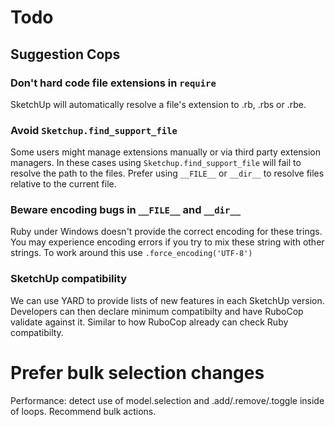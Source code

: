 # Todo

## Suggestion Cops

### Don't hard code file extensions in `require`

SketchUp will automatically resolve a file's extension to .rb, .rbs or .rbe.

### Avoid `Sketchup.find_support_file`

Some users might manage extensions manually or via third party extension
managers. In these cases using `Sketchup.find_support_file` will fail to
resolve the path to the files. Prefer using `__FILE__` or `__dir__` to resolve
files relative to the current file.

### Beware encoding bugs in `__FILE__` and `__dir__`

Ruby under Windows doesn't provide the correct encoding for these trings.
You may experience encoding errors if you try to mix these string with other
strings. To work around this use `.force_encoding('UTF-8')`

### SketchUp compatibility

We can use YARD to provide lists of new features in each SketchUp version.
Developers can then declare minimum compatibilty and have RuboCop validate
against it. Similar to how RuboCop already can check Ruby compatibilty.

# Prefer bulk selection changes

Performance: detect use of model.selection and .add/.remove/.toggle inside
of loops. Recommend bulk actions.
